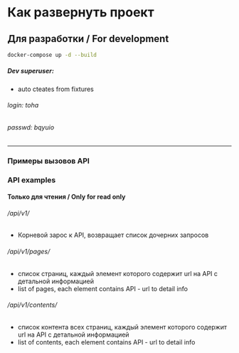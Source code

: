 # Как развернуть проект
## Для разработки / For development
```sh
docker-compose up -d --build
```
##### Dev superuser:
- auto cteates from fixtures
###### login: toha
###### passwd: bqyuio

------------------------
### Примеры вызовов API
### API examples
#### Только для чтения / Only for  read only 
######  /api/v1/ 
- Корневой зарос к API, возвращает список дочерних запросов

###### /api/v1/pages/
- список страниц, каждый элемент которого содержит url на API c детальной информацией
- list of pages, each element contains API - url to detail info

###### /api/v1/contents/
- список контента всех страниц, каждый элемент которого содержит url на API c детальной информацией
- list of contents, each element contains API - url to detail info
